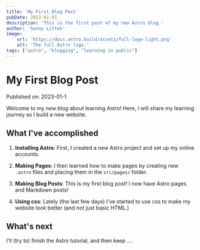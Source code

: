 ```yaml
---
title: 'My First Blog Post'
pubDate: 2023-01-01
description: 'This is the first post of my new Astro blog.'
author: 'Sunny Littek'
image:
    url: 'https://docs.astro.build/assets/full-logo-light.png'
    alt: 'The full Astro logo.'
tags: ["astro", "blogging", "learning in public"]
---
```

# My First Blog Post

Published on: 2023-01-1

Welcome to my _new blog_ about learning Astro! Here, I will share my learning journey as I build a new website.

## What I've accomplished

1. **Installing Astro**: First, I created a new Astro project and set up my online accounts.

2. **Making Pages**: I then learned how to make pages by creating new `.astro` files and placing them in the `src/pages/` folder.

3. **Making Blog Posts**: This is my first blog post! I now have Astro pages and Markdown posts!

4. **Using css**: Lately (the last few days) I've started to use css to make my website look better (and not just basic HTML.)

## What's next

I'll (try to) finish the Astro tutorial, and then keep ....
